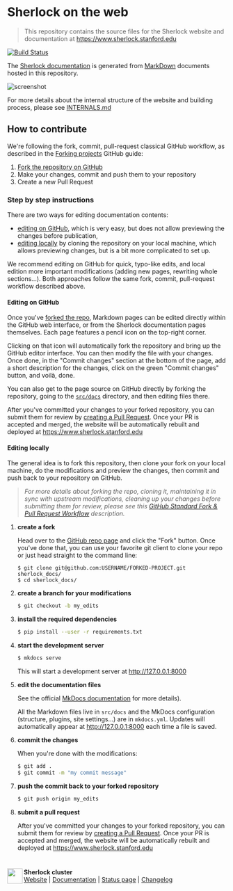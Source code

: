 # Sherlock on the web
> This repository contains the source files for the Sherlock website and
> documentation at https://www.sherlock.stanford.edu

[![Build Status][img_docs_buildstatus]][url_travis_branches]

The [Sherlock documentation][url_docs] is generated from
[MarkDown][url_markdown] documents hosted in this repository.

![screenshot](https://user-images.githubusercontent.com/186807/38383523-97c021fc-38c1-11e8-8bc5-a77255a3f9d7.png)

For more details about the internal structure of the website and building
process, please see [INTERNALS.md](INTERNALS.md)


## How to contribute

We're following the fork, commit, pull-request classical GitHub workflow, as
described in the [Forking projects][url_gh_guide] GitHub guide:

1. [Fork the repository on GitHub][url_fork]
2. Make your changes, commit and push them to your repository
3. Create a new Pull Request


### Step by step instructions

There are two ways for editing documentation contents:
*  [editing on GitHub](#editing-in-github), which is very easy, but
   does not allow previewing the changes before publication,
*  [editing locally](#editing-locally) by cloning the repository on your local
   machine, which allows previewing changes, but is a bit more complicated to
   set up.

We recommend editing on GitHub for quick, typo-like edits, and local edition
more important modifications (adding new pages, rewriting whole sections...).
Both approaches follow the same fork, commit, pull-request workflow described
above.


#### Editing on GitHub

Once you've [forked the repo][url_fork], Markdown pages can be edited directly
within the GitHub web interface, or from the Sherlock documentation pages
themselves. Each page features a pencil icon on the top-right corner.

Clicking on that icon will automatically fork the repository and bring up the
GitHub editor interface. You can then modify the file with your changes. Once
done, in the "Commit changes" section at the bottom of the page, add a short
description for the changes, click on the green "Commit changes" button, and
voilà, done.

You can also get to the page source on GitHub directly by forking the
repository, going to the [`src/docs`][url_docs_src] directory, and then editing
files there.

After you've committed your changes to your forked repository, you can submit
them for review by [creating a Pull Request][url_gh_pr]. Once your PR is
accepted and merged, the website will be automatically rebuilt and deployed at
https://www.sherlock.stanford.edu



#### Editing locally

The general idea is to fork this repository, then clone your fork on your local
machine, do the modifications and preview the changes, then commit and push
back to your repository on GitHub.

> _For more details about forking the repo, cloning it, maintaining it
> in sync with upstream modifications, cleaning up your changes before
> submitting them for review, please see this [GitHub Standard Fork & Pull
> Request Workflow][url_workflow] description._



1. **create a fork**

    Head over to the [GitHub repo page][url_repo] and click the "Fork" button.
    Once you've done that, you can use your favorite git client to clone your
    repo or just head straight to the command line:

    ```shell
    $ git clone git@github.com:USERNAME/FORKED-PROJECT.git sherlock_docs/
    $ cd sherlock_docs/
    ```

2. **create a branch for your modifications**

    ```sh
    $ git checkout -b my_edits
    ```

3. **install the required dependencies**

    ```sh
    $ pip install --user -r requirements.txt
    ```

4. **start the development server**

    ```sh
    $ mkdocs serve
    ```

    This will start a development server at http://127.0.0.1:8000

5. **edit the documentation files**

    See the official [MkDocs documentation][url_mkdocs] for more details).

    All the Markdown files live in `src/docs` and the MkDocs configuration
    (structure, plugins, site settings...) are in `mkdocs.yml`. Updates will
    automatically appear at http://127.0.0.1:8000 each time a file is saved.

7. **commit the changes**

    When you're done with the modifications:
    ```sh
    $ git add .
    $ git commit -m "my commit message"
    ```

8. **push the commit back to your forked repository**

    ```sh
    $ git push origin my_edits
    ```

9. **submit a pull request**

    After you've committed your changes to your forked repository, you can
    submit them for review by [creating a Pull Request][url_gh_pr]. Once your
    PR is accepted and merged, the website will be automatically rebuilt and
    deployed at https://www.sherlock.stanford.edu





#
<img align="left" height="35px"  src="https://cloud.githubusercontent.com/assets/186807/23107559/02ea22bc-f6b4-11e6-8a0a-48601bd7465e.png">

**Sherlock cluster**<br/>
[Website](http://www.sherlock.stanford.edu) | [Documentation](http://www.sherlock.stanford.edu/docs) | [Status page](https://status.sherlock.stanford.edu) | [Changelog](http://news.sherlock.stanford.edu)




[comment]: #  (link URLs -----------------------------------------------------)

[url_mkdocs]:           http://mkdocs.org
[url_markdown]:         https://en.wikipedia.org/wiki/Markdown
[url_gh_guide]:         https://guides.github.com/activities/forking/
[url_gh_pr]:            https://help.github.com/articles/creating-a-pull-request-from-a-fork/
[url_workflow]:         https://gist.github.com/Chaser324/ce0505fbed06b947d962

[url_travis_branches]:  https://travis-ci.org/stanford-rc/www.sherlock.stanford.edu/branches
[img_docs_buildstatus]: https://travis-ci.org/stanford-rc/www.sherlock.stanford.edu.svg?branch=docs

[url_srcc]:             https://srcc.stanford.edu
[url_docs]:             https://www.sherlock.stanford.edu/docs
[url_repo]:             https://github.com/stanford-rc/www.sherlock.stanford.edu
[url_fork]:             https://github.com/stanford-rc/www.sherlock.stanford.edu/fork
[url_docs_src]:         https://github.com/stanford-rc/www.sherlock.stanford.edu/tree/docs/src/docs
